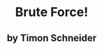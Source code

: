 <h1 style="text-align:center;">Brute Force!</h1>
<h2 style="text-align:center;">by Timon Schneider</h2>
